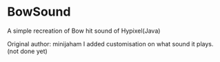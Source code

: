 # BowSound
A simple recreation of Bow hit sound of Hypixel(Java)

Original author: minijaham
I added customisation on what sound it plays. (not done yet)
